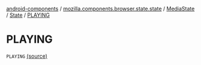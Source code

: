 [android-components](../../../index.md) / [mozilla.components.browser.state.state](../../index.md) / [MediaState](../index.md) / [State](index.md) / [PLAYING](./-p-l-a-y-i-n-g.md)

# PLAYING

`PLAYING` [(source)](https://github.com/mozilla-mobile/android-components/blob/master/components/browser/state/src/main/java/mozilla/components/browser/state/state/MediaState.kt#L27)